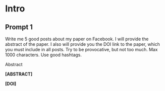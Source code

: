 # Intro

## Prompt 1

Write me 5 good posts about my paper on Facebook. I will provide the abstract of the paper. I also will provide you the DOI link to the paper, which you must include in all posts. Try to be provocative, but not too much. Max 1000 characters. Use good hashtags.

Abstract

**[ABSTRACT]**

**[DOI]**
